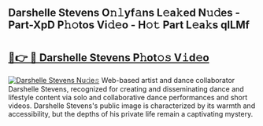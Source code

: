 ## Darshelle Stevens O𝚗𝚕yf𝚊ns L𝚎a𝚔ed N𝚞𝚍es - Part-XpD P𝚑𝚘tos Vi𝚍𝚎o - H𝚘𝚝 Part L𝚎a𝚔s qlLMf

# <h2><a href="http://kf2oi0y.oniu.top/?m=Darshelle+Stevens">🔗👉 🔴 Darshelle Stevens P𝚑ot𝚘𝚜 V𝚒d𝚎o</a></h2>

[![Darshelle Stevens Nu𝚍e𝚜](https://i.imgur.com/0qMVB7G.gif)](http://kf2oi0y.oniu.top/?m=Darshelle+Stevens)
Web-based artist and dance collaborator Darshelle Stevens, recognized for creating and disseminating dance and lifestyle content via solo and collaborative dance performances and short videos. Darshelle Stevens's public image is characterized by its warmth and accessibility, but the depths of his private life remain a captivating mystery.  
